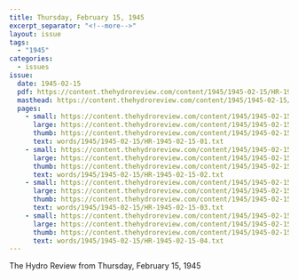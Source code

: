 ```yaml
---
title: Thursday, February 15, 1945
excerpt_separator: "<!--more-->"
layout: issue
tags:
  - "1945"
categories:
  - issues
issue:
  date: 1945-02-15
  pdf: https://content.thehydroreview.com/content/1945/1945-02-15/HR-1945-02-15.pdf
  masthead: https://content.thehydroreview.com/content/1945/1945-02-15/masthead/HR-1945-02-15.jpg
  pages:
    - small: https://content.thehydroreview.com/content/1945/1945-02-15/small/HR-1945-02-15-01.jpg
      large: https://content.thehydroreview.com/content/1945/1945-02-15/large/HR-1945-02-15-01.jpg
      thumb: https://content.thehydroreview.com/content/1945/1945-02-15/thumbnails/HR-1945-02-15-01.jpg
      text: words/1945/1945-02-15/HR-1945-02-15-01.txt
    - small: https://content.thehydroreview.com/content/1945/1945-02-15/small/HR-1945-02-15-02.jpg
      large: https://content.thehydroreview.com/content/1945/1945-02-15/large/HR-1945-02-15-02.jpg
      thumb: https://content.thehydroreview.com/content/1945/1945-02-15/thumbnails/HR-1945-02-15-02.jpg
      text: words/1945/1945-02-15/HR-1945-02-15-02.txt
    - small: https://content.thehydroreview.com/content/1945/1945-02-15/small/HR-1945-02-15-03.jpg
      large: https://content.thehydroreview.com/content/1945/1945-02-15/large/HR-1945-02-15-03.jpg
      thumb: https://content.thehydroreview.com/content/1945/1945-02-15/thumbnails/HR-1945-02-15-03.jpg
      text: words/1945/1945-02-15/HR-1945-02-15-03.txt
    - small: https://content.thehydroreview.com/content/1945/1945-02-15/small/HR-1945-02-15-04.jpg
      large: https://content.thehydroreview.com/content/1945/1945-02-15/large/HR-1945-02-15-04.jpg
      thumb: https://content.thehydroreview.com/content/1945/1945-02-15/thumbnails/HR-1945-02-15-04.jpg
      text: words/1945/1945-02-15/HR-1945-02-15-04.txt
---
```


The Hydro Review from Thursday, February 15, 1945

<!--more-->


